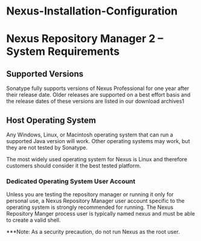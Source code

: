 # Nexus-Installation-Configuration

# Nexus Repository Manager 2  –  System Requirements

## Supported Versions
Sonatype fully supports versions of Nexus Professional for one year after their release date. Older releases are supported on a best effort basis and the release dates of these versions are listed in our download archives1

## Host Operating System

Any Windows, Linux, or Macintosh operating system that can run a supported Java version will work. Other operating systems may work, but they are not tested by Sonatype.

The most widely used operating system for Nexus is Linux and therefore customers should consider it the best tested platform.

### Dedicated Operating System User Account

Unless you are testing the repository manager or running it only for personal use, a Nexus Repository Manager user account specific to the operating system is strongly recommended for running.
The Nexus Repository Manger process user is typically named nexus and must be able to create a valid shell.

***Note: As a security precaution, do not run Nexus as the root user. 
